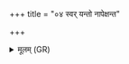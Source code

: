 +++
title = "०४ स्वर् यन्तो नापेक्षन्त"

+++
<details><summary>मूलम् (GR)</summary>

स्वर् यन्तो नापेक्षन्त  
आ द्यां रोहन्तु राधसः ।  
यज्ञं ये विश्वतोधारं  
सुविद्वांसो वि तेनिरे ॥
</details>